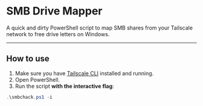 # SMB Drive Mapper

A quick and dirty PowerShell script to map SMB shares from your Tailscale network to free drive letters on Windows.

---

## How to use

1. Make sure you have [Tailscale CLI](https://tailscale.com/download) installed and running.
2. Open PowerShell.
3. Run the script **with the interactive flag**:

```powershell
.\smbchack.ps1 -i
